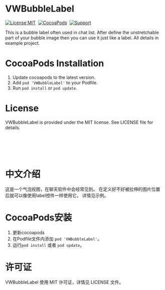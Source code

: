 VWBubbleLabel
==============
[![License MIT](https://img.shields.io/badge/license-MIT-green.svg?style=flat)](https://github.com/voicewitness/VWBubbleLabel/blob/master/LICENSE)&nbsp;
[![CocoaPods](https://img.shields.io/cocoapods/v/VWBubbleLabel.svg?style=flat)](http://cocoapods.org/?q=VWBubbleLabel)&nbsp;
[![Support](https://img.shields.io/badge/support-iOS%206%2B%20-blue.svg?style=flat)](https://www.apple.com/nl/ios/)&nbsp;

This is a bubble label often used in chat list. After define the unstretchable part of your bubble image then you can use it just like a label. All details in example project.

CocoaPods Installation
==============
1. Update cocoapods to the latest version.
2. Add `pod 'VWBubbleLabel'` to your Podfile.
3. Run `pod install` or `pod update`.

License
==============
VWBubbleLabel is provided under the MIT license. See LICENSE file for details.

<br/><br/>
---
中文介绍
==============
这是一个气泡视图，在聊天软件中会经常见到。 在定义好不好被拉伸的图片位置后就可以像使用label控件一样使用它。 详情见示例。

CocoaPods安装
==============
1. 更新cocoapods
2. 在Podfile文件内添加 `pod 'VWBubbleLabel'`。
3. 运行`pod install` 或者 `pod update`。

许可证
==============
VWBubbleLabel 使用 MIT 许可证，详情见 LICENSE 文件。
